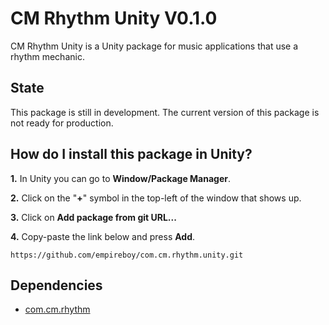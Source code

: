 # CM Rhythm Unity V0.1.0

CM Rhythm Unity is a Unity package for music applications that use a rhythm mechanic.

## State

This package is still in development. The current version of this package is not ready for production.

## How do I install this package in Unity?

**1.** In Unity you can go to **Window/Package Manager**.

**2.** Click on the "**+**" symbol in the top-left of the window that shows up.

**3.** Click on **Add package from git URL...**

**4.** Copy-paste the link below and press **Add**.

`
https://github.com/empireboy/com.cm.rhythm.unity.git
`

## Dependencies

* [com.cm.rhythm](https://github.com/empireboy/com.cm.rhythm)
